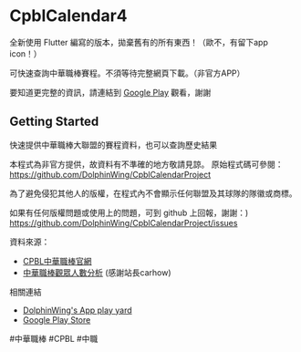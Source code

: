# CpblCalendar4

全新使用 Flutter 編寫的版本，拋棄舊有的所有東西！（歐不，有留下app icon！）

可快速查詢中華職棒賽程。不須等待完整網頁下載。（非官方APP）

要知道更完整的資訊，請連結到 [Google Play](https://play.google.com/store/apps/details?id=dolphin.android.apps.CpblCalendar3) 觀看，謝謝

## Getting Started

快速提供中華職棒大聯盟的賽程資料，也可以查詢歷史結果

本程式為非官方提供，故資料有不準確的地方敬請見諒。
原始程式碼可參閱：https://github.com/DolphinWing/CpblCalendarProject

為了避免侵犯其他人的版權，在程式內不會顯示任何聯盟及其球隊的隊徽或商標。

如果有任何版權問題或使用上的問題，可到 github 上回報，謝謝：)
https://github.com/DolphinWing/CpblCalendarProject/issues


資料來源：
* [CPBL中華職棒官網](http://www.cpbl.com.tw/)
* [中華職棒觀眾人數分析](http://zxc22.idv.tw) (感謝站長carhow)

相關連結
* [DolphinWing's App play yard](https://plus.google.com/u/0/communities/117125774226013120188)
* [Google Play Store](https://play.google.com/store/apps/details?id=dolphin.android.apps.CpblCalendar3)

\#中華職棒 \#CPBL \#中職
